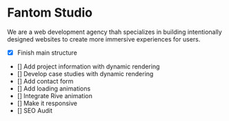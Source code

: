 # Fantom Studio
We are a web development agency thah specializes in building intentionally designed websites to create more immersive experiences for users.

- [X] Finish main structure
- [] Add project information with dynamic rendering
- [] Develop case studies with dynamic rendering
- [] Add contact form
- [] Add loading animations
- [] Integrate Rive animation
- [] Make it responsive
- [] SEO Audit

